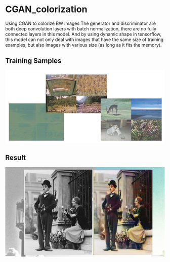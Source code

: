 # CGAN_colorization
Using CGAN to colorize BW images
The generator and discriminator are both deep convolution layers with batch normalization, there are no fully connected layers in this model. And by using dynamic shape in tensorflow, this model can not only deal with images that have the same size of training examples, but also images with various size (as long as it fits the memory).


## Training Samples
![](samples.png)

## Result
![](result.png)
